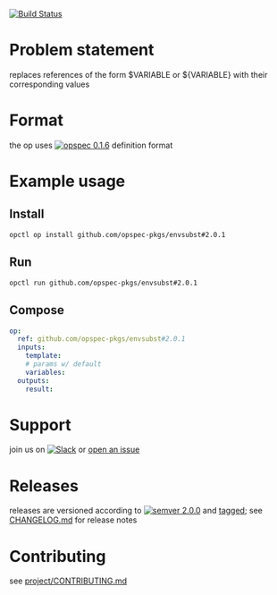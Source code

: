 [![Build Status](https://travis-ci.org/opspec-pkgs/envsubst.svg?branch=master)](https://travis-ci.org/opspec-pkgs/envsubst)

# Problem statement

replaces references of the form $VARIABLE or ${VARIABLE} with their corresponding values

# Format

the op uses [![opspec 0.1.6](https://img.shields.io/badge/opspec-0.1.6-brightgreen.svg?colorA=6b6b6b&colorB=fc16be)](https://opspec.io/0.1.6) definition format

# Example usage

## Install

```shell
opctl op install github.com/opspec-pkgs/envsubst#2.0.1
```

## Run

```
opctl run github.com/opspec-pkgs/envsubst#2.0.1
```

## Compose

```yaml
op:
  ref: github.com/opspec-pkgs/envsubst#2.0.1
  inputs:
    template:
    # params w/ default
    variables:
  outputs:
    result:
```

# Support

join us on
[![Slack](https://opctl-slackin.herokuapp.com/badge.svg)](https://opctl-slackin.herokuapp.com/)
or
[open an issue](https://github.com/opspec-pkgs/envsubst/issues)

# Releases

releases are versioned according to
[![semver 2.0.0](https://img.shields.io/badge/semver-2.0.0-brightgreen.svg)](http://semver.org/spec/v2.0.0.html)
and [tagged](https://git-scm.com/book/en/v2/Git-Basics-Tagging); see
[CHANGELOG.md](CHANGELOG.md) for release notes

# Contributing

see
[project/CONTRIBUTING.md](https://github.com/opspec-pkgs/project/blob/master/CONTRIBUTING.md)
